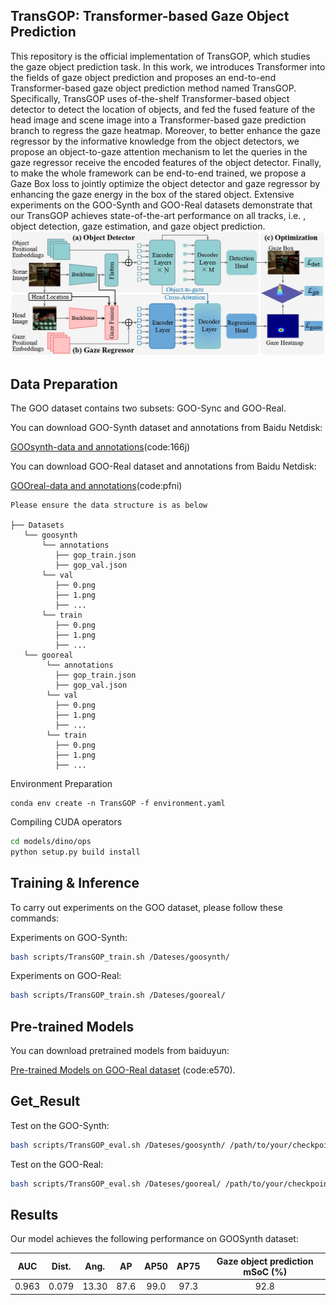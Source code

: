 ## TransGOP: Transformer-based Gaze Object Prediction
This repository is the official implementation of TransGOP, which studies the gaze object prediction task.
In this work, we introduces Transformer into the fields of gaze object prediction and proposes an end-to-end Transformer-based gaze object prediction method named TransGOP. Specifically, TransGOP uses of-the-shelf Transformer-based object detector to detect the location of objects, and fed the fused feature of the head image and scene image into a Transformer-based gaze prediction branch to regress the gaze heatmap. Moreover, to better enhance the gaze regressor by the informative knowledge from the object detectors, we propose an object-to-gaze attention mechanism to let the queries in the gaze regressor receive the encoded features of the object detector. Finally, to make the whole framework can be end-to-end trained, we propose a Gaze Box loss to jointly optimize the object detector and gaze regressor by enhancing the gaze energy in the box of the stared object. Extensive experiments on the GOO-Synth and GOO-Real datasets demonstrate that our TransGOP achieves state-of-the-art performance on all tracks, i.e. , object detection, gaze estimation, and gaze object prediction.
![Illustrating the architecture of the proposed TransGOP](./figs/fig_frame.jpg)

## Data Preparation
The GOO dataset contains two subsets: GOO-Sync and GOO-Real. 

You can download GOO-Synth dataset and annotations from Baidu Netdisk:

[GOOsynth-data and annotations](https://pan.baidu.com/s/1pe5kj9z3mFPl0guatPVrvA)(code:166j)



You can download GOO-Real dataset and annotations from Baidu Netdisk:

[GOOreal-data and annotations](https://pan.baidu.com/s/1Flfs15vBaCeuST5a5zkQiA)(code:pfni)



~~~~
Please ensure the data structure is as below

├── Datasets
   └── goosynth
       └── annotations
          ├── gop_train.json
          ├── gop_val.json
       └── val
          ├── 0.png
          ├── 1.png
          ├── ...
       └── train
          ├── 0.png
          ├── 1.png
          ├── ...
   └── gooreal
        └── annotations
          ├── gop_train.json
          ├── gop_val.json
        └── val
          ├── 0.png
          ├── 1.png
          ├── ...
        └── train
          ├── 0.png
          ├── 1.png
          ├── ...
~~~~

Environment Preparation


```
conda env create -n TransGOP -f environment.yaml
```

Compiling CUDA operators
   ```sh
   cd models/dino/ops
   python setup.py build install
   ```

## Training & Inference

To carry out experiments on the GOO dataset, please follow these commands:

Experiments on GOO-Synth:
```sh
bash scripts/TransGOP_train.sh /Dateses/goosynth/
```
Experiments on GOO-Real:
```sh
bash scripts/TransGOP_train.sh /Dateses/gooreal/
```

## Pre-trained Models
You can download pretrained models from baiduyun:

[Pre-trained Models on GOO-Real dataset](https://pan.baidu.com/s/1atXlAI93C1e8yzx0bqwcnA) (code:e570). 

## Get_Result
Test on the GOO-Synth:

  ```sh
  bash scripts/TransGOP_eval.sh /Dateses/goosynth/ /path/to/your/checkpoint
  ```
Test on the GOO-Real:

  ```sh
  bash scripts/TransGOP_eval.sh /Dateses/gooreal/ /path/to/your/checkpoint
  ```

## Results

Our model achieves the following performance on GOOSynth dataset:

|  AUC  | Dist. | Ang.  |  AP  | AP50 | AP75 | Gaze object prediction mSoC (%) |
| :---: | :---: | :---: | :--: | :--: | :--: | :-----------------------------: |
| 0.963 | 0.079 | 13.30 | 87.6 | 99.0 | 97.3 |              92.8               |

